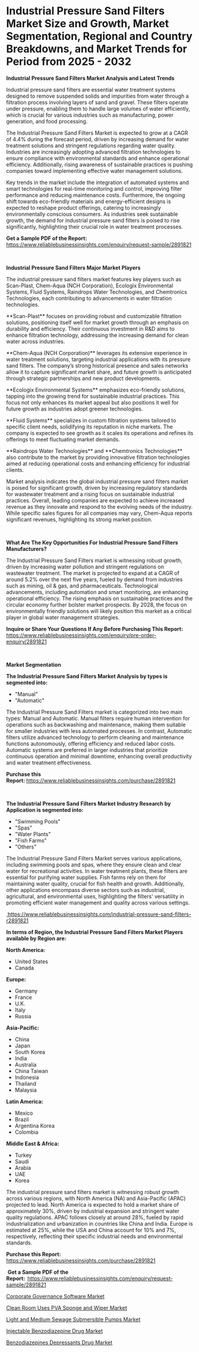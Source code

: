 <p><h1>Industrial Pressure Sand Filters Market Size and Growth, Market Segmentation, Regional and Country Breakdowns, and Market Trends for Period from 2025 -  2032</h1></p><p><strong>Industrial Pressure Sand Filters Market Analysis and Latest Trends</strong></p>
<p><p>Industrial pressure sand filters are essential water treatment systems designed to remove suspended solids and impurities from water through a filtration process involving layers of sand and gravel. These filters operate under pressure, enabling them to handle large volumes of water efficiently, which is crucial for various industries such as manufacturing, power generation, and food processing.</p><p>The Industrial Pressure Sand Filters Market is expected to grow at a CAGR of 4.4% during the forecast period, driven by increasing demand for water treatment solutions and stringent regulations regarding water quality. Industries are increasingly adopting advanced filtration technologies to ensure compliance with environmental standards and enhance operational efficiency. Additionally, rising awareness of sustainable practices is pushing companies toward implementing effective water management solutions.</p><p>Key trends in the market include the integration of automated systems and smart technologies for real-time monitoring and control, improving filter performance and reducing maintenance costs. Furthermore, the ongoing shift towards eco-friendly materials and energy-efficient designs is expected to reshape product offerings, catering to increasingly environmentally conscious consumers. As industries seek sustainable growth, the demand for industrial pressure sand filters is poised to rise significantly, highlighting their crucial role in water treatment processes.</p></p>
<p><strong>Get a Sample PDF of the Report:&nbsp;</strong> <a href="https://www.reliablebusinessinsights.com/enquiry/request-sample/2891821?utm_campaign=96&utm_medium=2&utm_source=Github&utm_content=ia&utm_term=14032025&utm_id=industrial-pressure-sand-filters">https://www.reliablebusinessinsights.com/enquiry/request-sample/2891821</a></p>
<p>&nbsp;</p>
<p><strong>Industrial Pressure Sand Filters Major Market Players</strong></p>
<p><p>The industrial pressure sand filters market features key players such as Scan-Plast, Chem-Aqua (NCH Corporation), Ecologix Environmental Systems, Fluid Systems, Raindrops Water Technologies, and Chemtronics Technologies, each contributing to advancements in water filtration technologies.</p><p>**Scan-Plast** focuses on providing robust and customizable filtration solutions, positioning itself well for market growth through an emphasis on durability and efficiency. Their continuous investment in R&D aims to enhance filtration technology, addressing the increasing demand for clean water across industries.</p><p>**Chem-Aqua (NCH Corporation)** leverages its extensive experience in water treatment solutions, targeting industrial applications with its pressure sand filters. The company’s strong historical presence and sales networks allow it to capture significant market share, and future growth is anticipated through strategic partnerships and new product developments.</p><p>**Ecologix Environmental Systems** emphasizes eco-friendly solutions, tapping into the growing trend for sustainable industrial practices. This focus not only enhances its market appeal but also positions it well for future growth as industries adopt greener technologies.</p><p>**Fluid Systems** specializes in custom filtration systems tailored to specific client needs, solidifying its reputation in niche markets. The company is expected to see growth as it scales its operations and refines its offerings to meet fluctuating market demands.</p><p>**Raindrops Water Technologies** and **Chemtronics Technologies** also contribute to the market by providing innovative filtration technologies aimed at reducing operational costs and enhancing efficiency for industrial clients.</p><p>Market analysis indicates the global industrial pressure sand filters market is poised for significant growth, driven by increasing regulatory standards for wastewater treatment and a rising focus on sustainable industrial practices. Overall, leading companies are expected to achieve increased revenue as they innovate and respond to the evolving needs of the industry. While specific sales figures for all companies may vary, Chem-Aqua reports significant revenues, highlighting its strong market position.</p></p>
<p>&nbsp;</p>
<p><strong>What Are The Key Opportunities For Industrial Pressure Sand Filters Manufacturers?</strong></p>
<p><p>The Industrial Pressure Sand Filters market is witnessing robust growth, driven by increasing water pollution and stringent regulations on wastewater treatment. The market is projected to expand at a CAGR of around 5.2% over the next five years, fueled by demand from industries such as mining, oil & gas, and pharmaceuticals. Technological advancements, including automation and smart monitoring, are enhancing operational efficiency. The rising emphasis on sustainable practices and the circular economy further bolster market prospects. By 2028, the focus on environmentally friendly solutions will likely position this market as a critical player in global water management strategies.</p></p>
<p><strong>Inquire or Share Your Questions If Any Before Purchasing This Report:</strong> <a href="https://www.reliablebusinessinsights.com/enquiry/pre-order-enquiry/2891821?utm_campaign=96&utm_medium=2&utm_source=Github&utm_content=ia&utm_term=14032025&utm_id=industrial-pressure-sand-filters">https://www.reliablebusinessinsights.com/enquiry/pre-order-enquiry/2891821</a></p>
<p>&nbsp;</p>
<p><strong>Market Segmentation</strong></p>
<p><strong>The Industrial Pressure Sand Filters Market Analysis by types is segmented into:</strong></p>
<p><ul><li>"Manual"</li><li>"Automatic"</li></ul></p>
<p><p>The Industrial Pressure Sand Filters market is categorized into two main types: Manual and Automatic. Manual filters require human intervention for operations such as backwashing and maintenance, making them suitable for smaller industries with less automated processes. In contrast, Automatic filters utilize advanced technology to perform cleaning and maintenance functions autonomously, offering efficiency and reduced labor costs. Automatic systems are preferred in larger industries that prioritize continuous operation and minimal downtime, enhancing overall productivity and water treatment effectiveness.</p></p>
<p><strong>Purchase this Report:&nbsp;</strong><a href="https://www.reliablebusinessinsights.com/purchase/2891821?utm_campaign=96&utm_medium=2&utm_source=Github&utm_content=ia&utm_term=14032025&utm_id=industrial-pressure-sand-filters">https://www.reliablebusinessinsights.com/purchase/2891821</a></p>
<p>&nbsp;</p>
<p><strong>The Industrial Pressure Sand Filters Market Industry Research by Application is segmented into:</strong></p>
<p><ul><li>"Swimming Pools"</li><li>"Spas"</li><li>"Water Plants"</li><li>"Fish Farms"</li><li>"Others"</li></ul></p>
<p><p>The Industrial Pressure Sand Filters Market serves various applications, including swimming pools and spas, where they ensure clean and clear water for recreational activities. In water treatment plants, these filters are essential for purifying water supplies. Fish farms rely on them for maintaining water quality, crucial for fish health and growth. Additionally, other applications encompass diverse sectors such as industrial, agricultural, and environmental uses, highlighting the filters' versatility in promoting efficient water management and quality across various settings.</p></p>
<p><a href="https://www.reliablebusinessinsights.com/industrial-pressure-sand-filters-r2891821?utm_campaign=96&utm_medium=2&utm_source=Github&utm_content=ia&utm_term=14032025&utm_id=industrial-pressure-sand-filters">&nbsp;https://www.reliablebusinessinsights.com/industrial-pressure-sand-filters-r2891821</a></p>
<p><strong>In terms of Region, the Industrial Pressure Sand Filters Market Players available by Region are:</strong></p>
<p>
    <p> <strong> North America: </strong>
        <ul>
            <li>United States</li>
            <li>Canada</li>
        </ul>
        </p> 
    <p> <strong> Europe: </strong>
        <ul>
            <li>Germany</li>
            <li>France</li>
            <li>U.K.</li>
            <li>Italy</li>
            <li>Russia</li>
        </ul>
        </p> 
    <p> <strong> Asia-Pacific: </strong>
        <ul>
            <li>China</li>
            <li>Japan</li>
            <li>South Korea</li>
            <li>India</li>
            <li>Australia</li>
            <li>China Taiwan</li>
            <li>Indonesia</li>
            <li>Thailand</li>
            <li>Malaysia</li>
        </ul>
        </p> 
    <p> <strong> Latin America: </strong>
        <ul>
            <li>Mexico</li>
            <li>Brazil</li>
            <li>Argentina Korea</li>
            <li>Colombia</li>
        </ul>
        </p> 
    <p> <strong> Middle East & Africa: </strong>
        <ul>
            <li>Turkey</li>
            <li>Saudi</li>
            <li>Arabia</li>
            <li>UAE</li>
            <li>Korea</li>
        </ul>
    </p>
    </p>
<p><p>The industrial pressure sand filters market is witnessing robust growth across various regions, with North America (NA) and Asia-Pacific (APAC) projected to lead. North America is expected to hold a market share of approximately 30%, driven by industrial expansion and stringent water quality regulations. APAC follows closely at around 28%, fueled by rapid industrialization and urbanization in countries like China and India. Europe is estimated at 25%, while the USA and China account for 10% and 7%, respectively, reflecting their specific industrial needs and environmental standards.</p></p>
<p><strong>Purchase this Report: </strong><a href="https://www.reliablebusinessinsights.com/purchase/2891821?utm_campaign=96&utm_medium=2&utm_source=Github&utm_content=ia&utm_term=14032025&utm_id=industrial-pressure-sand-filters">https://www.reliablebusinessinsights.com/purchase/2891821</a></p>
<p>&nbsp;<strong>Get a Sample PDF of the Report:&nbsp;&nbsp;</strong><a href="https://www.reliablebusinessinsights.com/enquiry/request-sample/2891821?utm_campaign=96&utm_medium=2&utm_source=Github&utm_content=ia&utm_term=14032025&utm_id=industrial-pressure-sand-filters">https://www.reliablebusinessinsights.com/enquiry/request-sample/2891821</a></p>
<p><strong></strong></p>
<p><p><a href="https://github.com/brabolyrah3h/Market-Research-Report-List-1/blob/main/corporate-governance-software-market.md?utm_campaign=96&utm_medium=2&utm_source=Github&utm_content=ia&utm_term=14032025&utm_id=industrial-pressure-sand-filters">Corporate Governance Software Market</a></p><p><a href="https://github.com/dukawashviro/Market-Research-Report-List-1/blob/main/clean-room-uses-pva-sponge-and-wiper-market.md?utm_campaign=96&utm_medium=2&utm_source=Github&utm_content=ia&utm_term=14032025&utm_id=industrial-pressure-sand-filters">Clean Room Uses PVA Sponge and Wiper Market</a></p><p><a href="https://github.com/molayrabeta/Market-Research-Report-List-1/blob/main/light-and-medium-sewage-submersible-pumps-market.md?utm_campaign=96&utm_medium=2&utm_source=Github&utm_content=ia&utm_term=14032025&utm_id=industrial-pressure-sand-filters">Light and Medium Sewage Submersible Pumps Market</a></p><p><a href="https://github.com/rembaentin6f/Market-Research-Report-List-1/blob/main/injectable-benzodiazepine-drug-market.md?utm_campaign=96&utm_medium=2&utm_source=Github&utm_content=ia&utm_term=14032025&utm_id=industrial-pressure-sand-filters">Injectable Benzodiazepine Drug Market</a></p><p><a href="https://github.com/timayuethem/Market-Research-Report-List-1/blob/main/benzodiazepines-depressants-drug-market.md?utm_campaign=96&utm_medium=2&utm_source=Github&utm_content=ia&utm_term=14032025&utm_id=industrial-pressure-sand-filters">Benzodiazepines Depressants Drug Market</a></p></p>